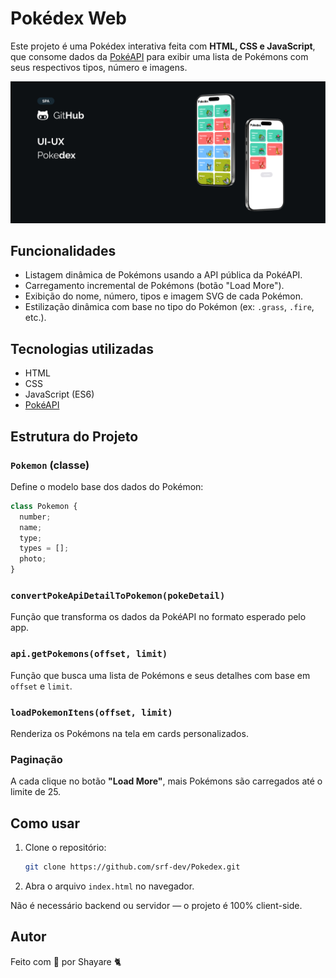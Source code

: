 # Pokédex Web

Este projeto é uma Pokédex interativa feita com **HTML, CSS e JavaScript**, que consome dados da [PokéAPI](https://pokeapi.co/) para exibir uma lista de Pokémons com seus respectivos tipos, número e imagens.

![Exemplo da Pokédex](./assets/pokedex-preview.jpg)

## Funcionalidades

- Listagem dinâmica de Pokémons usando a API pública da PokéAPI.
- Carregamento incremental de Pokémons (botão "Load More").
- Exibição do nome, número, tipos e imagem SVG de cada Pokémon.
- Estilização dinâmica com base no tipo do Pokémon (ex: `.grass`, `.fire`, etc.).

## Tecnologias utilizadas

- HTML
- CSS
- JavaScript (ES6)
- [PokéAPI](https://pokeapi.co/)

## Estrutura do Projeto

### `Pokemon` (classe)
Define o modelo base dos dados do Pokémon:
```js
class Pokemon {
  number;
  name;
  type;
  types = [];
  photo;
}
````

### `convertPokeApiDetailToPokemon(pokeDetail)`

Função que transforma os dados da PokéAPI no formato esperado pelo app.

### `api.getPokemons(offset, limit)`

Função que busca uma lista de Pokémons e seus detalhes com base em `offset` e `limit`.

### `loadPokemonItens(offset, limit)`

Renderiza os Pokémons na tela em cards personalizados.

### Paginação

A cada clique no botão **"Load More"**, mais Pokémons são carregados até o limite de 25.

## Como usar

1. Clone o repositório:

   ```bash
   git clone https://github.com/srf-dev/Pokedex.git
   ```

2. Abra o arquivo `index.html` no navegador.

Não é necessário backend ou servidor — o projeto é 100% client-side.

## Autor

Feito com 💜 por Shayare 🐈
